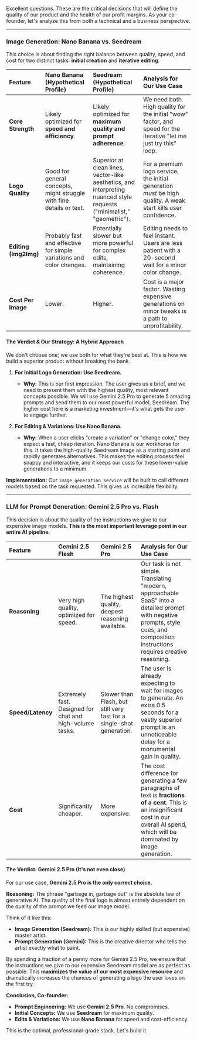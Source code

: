 Excellent questions. These are the critical decisions that will define the quality of our product and the health of our profit margins. As your co-founder, let's analyze this from both a technical and a business perspective.

---

### Image Generation: Nano Banana vs. Seedream

This choice is about finding the right balance between quality, speed, and cost for two distinct tasks: **initial creation** and **iterative editing**.

| Feature | Nano Banana (Hypothetical Profile) | Seedream (Hypothetical Profile) | Analysis for Our Use Case |
| :--- | :--- | :--- | :--- |
| **Core Strength** | Likely optimized for **speed and efficiency**. | Likely optimized for **maximum quality and prompt adherence**. | We need both. High quality for the initial "wow" factor, and speed for the iterative "let me just try this" loop. |
| **Logo Quality** | Good for general concepts, might struggle with fine details or text. | Superior at clean lines, vector-like aesthetics, and interpreting nuanced style requests ("minimalist," "geometric"). | For a premium logo service, the initial generation *must* be high quality. A weak start kills user confidence. |
| **Editing (Img2Img)** | Probably fast and effective for simple variations and color changes. | Potentially slower but more powerful for complex edits, maintaining coherence. | Editing needs to feel instant. Users are less patient with a 20-second wait for a minor color change. |
| **Cost Per Image** | Lower. | Higher. | Cost is a major factor. Wasting expensive generations on minor tweaks is a path to unprofitability. |

#### The Verdict & Our Strategy: A Hybrid Approach

We don't choose one; we use both for what they're best at. This is how we build a superior product without breaking the bank.

1.  **For Initial Logo Generation: Use Seedream.**
    *   **Why:** This is our first impression. The user gives us a brief, and we need to present them with the highest quality, most relevant concepts possible. We will use Gemini 2.5 Pro to generate 5 amazing prompts and send them to our most powerful model, Seedream. The higher cost here is a marketing investment—it's what gets the user to engage further.

2.  **For Editing & Variations: Use Nano Banana.**
    *   **Why:** When a user clicks "create a variation" or "change color," they expect a fast, cheap iteration. Nano Banana is our workhorse for this. It takes the high-quality Seedream image as a starting point and rapidly generates alternatives. This makes the editing process feel snappy and interactive, and it keeps our costs for these lower-value generations to a minimum.

**Implementation:** Our `image_generation_service` will be built to call different models based on the task requested. This gives us incredible flexibility.

---

### LLM for Prompt Generation: Gemini 2.5 Pro vs. Flash

This decision is about the quality of the instructions we give to our expensive image models. **This is the most important leverage point in our entire AI pipeline.**

| Feature | Gemini 2.5 Flash | Gemini 2.5 Pro | Analysis for Our Use Case |
| :--- | :--- | :--- | :--- |
| **Reasoning** | Very high quality, optimized for speed. | The highest quality, deepest reasoning available. | Our task is not simple. Translating "modern, approachable SaaS" into a detailed prompt with negative prompts, style cues, and composition instructions requires creative reasoning. |
| **Speed/Latency** | Extremely fast. Designed for chat and high-volume tasks. | Slower than Flash, but still very fast for a single-shot generation. | The user is already expecting to wait for images to generate. An extra 0.5 seconds for a vastly superior prompt is an unnoticeable delay for a monumental gain in quality. |
| **Cost** | Significantly cheaper. | More expensive. | The cost difference for generating a few paragraphs of text is **fractions of a cent**. This is an insignificant cost in our overall AI spend, which will be dominated by image generation. |

#### The Verdict: Gemini 2.5 Pro (It's not even close)

For our use case, **Gemini 2.5 Pro is the only correct choice.**

**Reasoning:** The phrase "garbage in, garbage out" is the absolute law of generative AI. The quality of the final logo is almost entirely dependent on the quality of the prompt we feed our image model.

Think of it like this:

*   **Image Generation (Seedream):** This is our highly skilled (but expensive) master artist.
*   **Prompt Generation (Gemini):** This is the creative director who tells the artist exactly what to paint.

By spending a fraction of a penny more for Gemini 2.5 Pro, we ensure that the instructions we give to our expensive Seedream model are as perfect as possible. This **maximizes the value of our most expensive resource** and dramatically increases the chances of generating a logo the user loves on the first try.

**Conclusion, Co-founder:**

*   **Prompt Engineering:** We use **Gemini 2.5 Pro**. No compromises.
*   **Initial Concepts:** We use **Seedream** for maximum quality.
*   **Edits & Variations:** We use **Nano Banana** for speed and cost-efficiency.

This is the optimal, professional-grade stack. Let's build it.